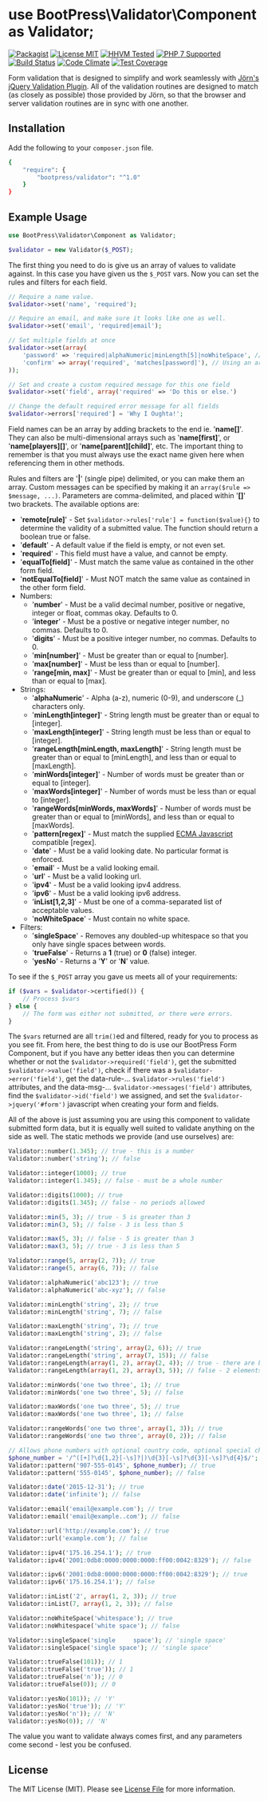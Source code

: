 # use BootPress\Validator\Component as Validator;

[![Packagist][badge-version]][link-packagist]
[![License MIT][badge-license]](LICENSE.md)
[![HHVM Tested][badge-hhvm]][link-travis]
[![PHP 7 Supported][badge-php]][link-travis]
[![Build Status][badge-travis]][link-travis]
[![Code Climate][badge-code-climate]][link-code-climate]
[![Test Coverage][badge-coverage]][link-coverage]

Form validation that is designed to simplify and work seamlessly with [Jörn's jQuery Validation Plugin](https://jqueryvalidation.org/).  All of the validation routines are designed to match (as closely as possible) those provided by Jörn, so that the browser and server validation routines are in sync with one another.

## Installation

Add the following to your ``composer.json`` file.

``` bash
{
    "require": {
        "bootpress/validator": "^1.0"
    }
}
```

## Example Usage

```php
use BootPress\Validator\Component as Validator;

$validator = new Validator($_POST);
```

The first thing you need to do is give us an array of values to validate against.  In this case you have given us the ``$_POST`` vars.  Now you can set the rules and filters for each field.

```php
// Require a name value.
$validator->set('name', 'required');

// Require an email, and make sure it looks like one as well.
$validator->set('email', 'required|email');

// Set multiple fields at once
$validator->set(array(
    'password' => 'required|alphaNumeric|minLength[5]|noWhiteSpace', // Using a pipe separated string.
    'confirm' => array('required', 'matches[password]'), // Using an array of rules and filters
));

// Set and create a custom required message for this one field
$validator->set('field', array('required' => 'Do this or else.')

// Change the default required error message for all fields
$validator->errors['required'] = 'Why I Oughta!';
```

Field names can be an array by adding brackets to the end ie. '**name[]**'.  They can also be multi-dimensional arrays such as '**name[first]**', or '**name[players][]**', or '**name[parent][child]**', etc.  The important thing to remember is that you must always use the exact name given here when referencing them in other methods.

Rules and filters are '**|**' (single pipe) delimited, or you can make them an array.  Custom messages can be specified by making it an ``array($rule => $message, ...)``.  Parameters are comma-delimited, and placed within '**[]**' two brackets.  The available options are:

- '**remote[rule]**' - Set ``$validator->rules['rule'] = function($value){}`` to determine the validity of a submitted value.  The function should return a boolean true or false.
- '**default**' - A default value if the field is empty, or not even set.
- '**required**' - This field must have a value, and cannot be empty.
- '**equalTo[field]**' - Must match the same value as contained in the other form field.
- '**notEqualTo[field]**' - Must NOT match the same value as contained in the other form field.
- Numbers:
  - '**number**' - Must be a valid decimal number, positive or negative, integer or float, commas okay.  Defaults to 0.
  - '**integer**' - Must be a postive or negative integer number, no commas.  Defaults to 0.
  - '**digits**' - Must be a positive integer number, no commas.  Defaults to 0.
  - '**min[number]**' - Must be greater than or equal to [number].
  - '**max[number]**' - Must be less than or equal to [number].
  - '**range[min, max]**' - Must be greater than or equal to [min], and less than or equal to [max].
- Strings:
  - '**alphaNumeric**' - Alpha (a-z), numeric (0-9), and underscore (_) characters only.
  - '**minLength[integer]**' - String length must be greater than or equal to [integer].
  - '**maxLength[integer]**' - String length must be less than or equal to [integer].
  - '**rangeLength[minLength, maxLength]**' - String length must be greater than or equal to [minLength], and less than or equal to [maxLength].
  - '**minWords[integer]**' - Number of words must be greater than or equal to [integer].
  - '**maxWords[integer]**' - Number of words must be less than or equal to [integer].
  - '**rangeWords[minWords, maxWords]**' - Number of words must be greater than or equal to [minWords], and less than or equal to [maxWords].
  - '**pattern[regex]**' - Must match the supplied [ECMA Javascript](https://developer.mozilla.org/en-US/docs/Web/JavaScript/Reference/Global_Objects/RegExp) compatible [regex].
  - '**date**' - Must be a valid looking date.  No particular format is enforced.
  - '**email**' - Must be a valid looking email.
  - '**url**' - Must be a valid looking url.
  - '**ipv4**' - Must be a valid looking ipv4 address.
  - '**ipv6**' - Must be a valid looking ipv6 address.
  - '**inList[1,2,3]**' - Must be one of a comma-separated list of acceptable values.
  - '**noWhiteSpace**' - Must contain no white space.
- Filters:
  - '**singleSpace**' - Removes any doubled-up whitespace so that you only have single spaces between words.
  - '**trueFalse**' - Returns a **1** (true) or **0** (false) integer.
  - '**yesNo**' - Returns a '**Y**' or '**N**' value.

To see if the ``$_POST`` array you gave us meets all of your requirements:

```php
if ($vars = $validator->certified()) {
    // Process $vars
} else {
    // The form was either not submitted, or there were errors.
}
```

The ``$vars`` returned are all ``trim()``ed and filtered, ready for you to process as you see fit.  From here, the best thing to do is use our BootPress Form Component, but if you have any better ideas then you can determine whether or not the ``$validator->required('field')``, get the submitted ``$validator->value('field')``, check if there was a ``$validator->error('field')``, get the data-rule-... ``$validator->rules('field')`` attributes, and the data-msg-... ``$validator->messages('field')`` attributes, find the ``$validator->id('field')`` we assigned, and set the ``$validator->jquery('#form')`` javascript when creating your form and fields.

All of the above is just assuming you are using this component to validate submitted form data, but it is equally well suited to validate anything on the side as well.  The static methods we provide (and use ourselves) are:

```php
Validator::number(1.345); // true - this is a number
Validator::number('string'); // false

Validator::integer(1000); // true
Validator::integer(1.345); // false - must be a whole number

Validator::digits(1000); // true
Validator::digits(1.345); // false - no periods allowed

Validator::min(5, 3); // true - 5 is greater than 3
Validator::min(3, 5); // false - 3 is less than 5

Validator::max(5, 3); // false - 5 is greater than 3
Validator::max(3, 5); // true - 3 is less than 5

Validator::range(5, array(2, 7)); // true
Validator::range(5, array(6, 7)); // false

Validator::alphaNumeric('abc123'); // true
Validator::alphaNumeric('abc-xyz'); // false

Validator::minLength('string', 2); // true
Validator::minLength('string', 7); // false

Validator::maxLength('string', 7); // true
Validator::maxLength('string', 2); // false

Validator::rangeLength('string', array(2, 6)); // true
Validator::rangeLength('string', array(7, 15)); // false
Validator::rangeLength(array(1, 2), array(2, 4)); // true - there are between 2 and 4 elements in array(1, 2)
Validator::rangeLength(array(1, 2), array(3, 5)); // false - 2 elements is outside the range of 3 and 5

Validator::minWords('one two three', 1); // true
Validator::minWords('one two three', 5); // false

Validator::maxWords('one two three', 5); // true
Validator::maxWords('one two three', 1); // false

Validator::rangeWords('one two three', array(1, 3)); // true
Validator::rangeWords('one two three', array(0, 2)); // false

// Allows phone numbers with optional country code, optional special characters and whitespace
$phone_number = '/^([+]?\d{1,2}[-\s]?|)\d{3}[-\s]?\d{3}[-\s]?\d{4}$/';
Validator::pattern('907-555-0145', $phone_number); // true
Validator::pattern('555-0145', $phone_number); // false

Validator::date('2015-12-31'); // true
Validator::date('infinite'); // false

Validator::email('email@example.com'); // true
Validator::email('email@example..com'); // false

Validator::url('http://example.com'); // true
Validator::url('example.com'); // false

Validator::ipv4('175.16.254.1'); // true
Validator::ipv4('2001:0db8:0000:0000:0000:ff00:0042:8329'); // false

Validator::ipv6('2001:0db8:0000:0000:0000:ff00:0042:8329'); // true
Validator::ipv6('175.16.254.1'); // false

Validator::inList('2', array(1, 2, 3)); // true
Validator::inList(7, array(1, 2, 3)); // false

Validator::noWhiteSpace('whitespace'); // true
Validator::noWhitespace('white space'); // false

Validator::singleSpace('single     space'); // 'single space'
Validator::singleSpace('single space'); // 'single space'

Validator::trueFalse(101)); // 1
Validator::trueFalse('true')); // 1
Validator::trueFalse('n')); // 0
Validator::trueFalse(0)); // 0

Validator::yesNo(101)); // 'Y'
Validator::yesNo('true')); // 'Y'
Validator::yesNo('n')); // 'N'
Validator::yesNo(0)); // 'N'
```

The value you want to validate always comes first, and any parameters come second - lest you be confused.

## License

The MIT License (MIT). Please see [License File](LICENSE.md) for more information.

[badge-version]: https://img.shields.io/packagist/v/bootpress/validator.svg?style=flat-square&label=Packagist
[badge-license]: https://img.shields.io/badge/License-MIT-blue.svg?style=flat-square
[badge-hhvm]: https://img.shields.io/badge/HHVM-Tested-8892bf.svg?style=flat-square
[badge-php]: https://img.shields.io/badge/PHP%207-Supported-8892bf.svg?style=flat-square
[badge-travis]: https://img.shields.io/travis/Kylob/Validator/master.svg?style=flat-square
[badge-code-climate]: https://img.shields.io/codeclimate/github/Kylob/Validator.svg?style=flat-square
[badge-coverage]: https://img.shields.io/codeclimate/coverage/github/Kylob/Validator.svg?style=flat-square

[link-packagist]: https://packagist.org/packages/bootpress/validator
[link-travis]: https://travis-ci.org/Kylob/Validator
[link-code-climate]: https://codeclimate.com/github/Kylob/Validator
[link-coverage]: https://codeclimate.com/github/Kylob/Validator/coverage
